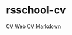 # rsschool-cv

[CV Web](https://luhovyi-nazarii.github.io/rsschool-cv)
[CV Markdown](https://luhovyi-nazarii.github.io/rsschool-cv/cv)
